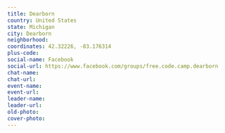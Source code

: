 ```yaml
---
title: Dearborn
country: United States
state: Michigan
city: Dearborn
neighborhood: 
coordinates: 42.32226, -83.176314
plus-code:
social-name: Facebook
social-url: https://www.facebook.com/groups/free.code.camp.dearborn
chat-name:
chat-url:
event-name:
event-url:
leader-name:
leader-url:
old-photo: 
cover-photo:
---
```

